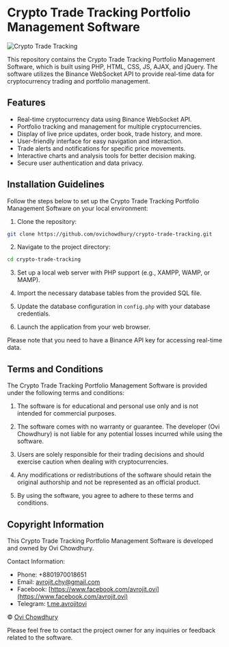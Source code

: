 # Crypto Trade Tracking Portfolio Management Software

![Crypto Trade Tracking](link_to_image)

This repository contains the Crypto Trade Tracking Portfolio Management Software, which is built using PHP, HTML, CSS, JS, AJAX, and jQuery. The software utilizes the Binance WebSocket API to provide real-time data for cryptocurrency trading and portfolio management.

## Features

- Real-time cryptocurrency data using Binance WebSocket API.
- Portfolio tracking and management for multiple cryptocurrencies.
- Display of live price updates, order book, trade history, and more.
- User-friendly interface for easy navigation and interaction.
- Trade alerts and notifications for specific price movements.
- Interactive charts and analysis tools for better decision making.
- Secure user authentication and data privacy.

## Installation Guidelines

Follow the steps below to set up the Crypto Trade Tracking Portfolio Management Software on your local environment:

1. Clone the repository:

```bash
git clone https://github.com/ovichowdhury/crypto-trade-tracking.git
```

2. Navigate to the project directory:

```bash
cd crypto-trade-tracking
```

3. Set up a local web server with PHP support (e.g., XAMPP, WAMP, or MAMP).

4. Import the necessary database tables from the provided SQL file.

5. Update the database configuration in `config.php` with your database credentials.

6. Launch the application from your web browser.

Please note that you need to have a Binance API key for accessing real-time data.

## Terms and Conditions

The Crypto Trade Tracking Portfolio Management Software is provided under the following terms and conditions:

1. The software is for educational and personal use only and is not intended for commercial purposes.

2. The software comes with no warranty or guarantee. The developer (Ovi Chowdhury) is not liable for any potential losses incurred while using the software.

3. Users are solely responsible for their trading decisions and should exercise caution when dealing with cryptocurrencies.

4. Any modifications or redistributions of the software should retain the original authorship and not be represented as an official product.

5. By using the software, you agree to adhere to these terms and conditions.

## Copyright Information

This Crypto Trade Tracking Portfolio Management Software is developed and owned by Ovi Chowdhury.

Contact Information:
- Phone: +8801970018651
- Email: avrojit.chy@gmail.com
- Facebook: [https://www.facebook.com/avrojit.ovi](https://www.facebook.com/avrojit.ovi)
- Telegram: [t.me.avrojitovi](https://t.me/avrojitovi)

© [Ovi Chowdhury](https://www.facebook.com/avrojit.ovi)

Please feel free to contact the project owner for any inquiries or feedback related to the software.